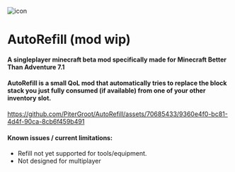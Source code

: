 ![icon](https://github.com/PiterGroot/AutoRefill/assets/70685433/3da2cf6d-eb32-49d6-831d-4223c1453601)
# AutoRefill (mod wip)

#### A singleplayer minecraft beta mod specifically made for Minecraft Better Than Adventure 7.1

#### AutoRefill is a small QoL mod that automatically tries to replace the block stack you just fully consumed (if available) from one of your other inventory slot.

https://github.com/PiterGroot/AutoRefill/assets/70685433/9360e4f0-bc81-4d4f-90ca-8cb6f459b491

#### Known issues / current limitations:
* Refill not yet supported for tools/equipment.
* Not designed for multiplayer


